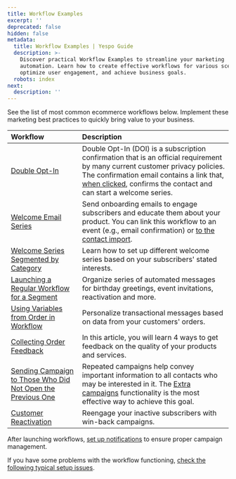 ```yaml
---
title: Workflow Examples
excerpt: ''
deprecated: false
hidden: false
metadata:
  title: Workflow Examples | Yespo Guide
  description: >-
    Discover practical Workflow Examples to streamline your marketing
    automation. Learn how to create effective workflows for various scenarios,
    optimize user engagement, and achieve business goals.
  robots: index
next:
  description: ''
---
```

See the list of most common ecommerce workflows below. Implement these marketing best practices to quickly bring value to your business.

| Workflow                                                                                                                                              | Description                                                                                                                                                                                                                                                                                         |
| :---------------------------------------------------------------------------------------------------------------------------------------------------- | :-------------------------------------------------------------------------------------------------------------------------------------------------------------------------------------------------------------------------------------------------------------------------------------------------- |
| [Double Opt-In](https://docs.yespo.io/docs/subscription-form-configuration)                                                                           | Double Opt-In (DOI) is a subscription confirmation that is an official requirement by many current customer privacy policies. The confirmation email contains a link that, [when clicked](https://docs.yespo.io/docs/how-add-scenario-button), confirms the contact and can start a welcome series. |
| [Welcome Email Series](https://docs.yespo.io/docs/how-create-welcome-email-series)                                                                    | Send onboarding emails to engage subscribers and educate them about your product. You can link this workflow to an event (e.g., email confirmation) or [to the contact import](https://docs.yespo.io/docs/how-to-launch-workflow-upon-import).                                                      |
| [Welcome Series Segmented by Category](https://docs.yespo.io/docs/welcome-series-segmented-by-category)                                               | Learn how to set up different welcome series based on your subscribers' stated interests.                                                                                                                                                                                                           |
| [Launching a Regular Workflow for a Segment](https://docs.yespo.io/docs/how-launch-regular-workflow-segment-support)                                  | Organize series of automated messages for birthday greetings, event invitations, reactivation and more.                                                                                                                                                                                             |
| [Using Variables from Order in Workflow](https://docs.yespo.io/docs/using-variables-order-workflow)                                                   | Personalize transactional messages based on data from your customers' orders.                                                                                                                                                                                                                       |
| [Collecting Order Feedback](https://docs.yespo.io/docs/collecting-order-feedback)                                                                     | In this article, you will learn 4 ways to get feedback on the quality of your products and services.                                                                                                                                                                                                |
| [Sending Campaign to Those Who Did Not Open the Previous One](https://docs.yespo.io/docs/sending-campaign-to-those-who-did-not-open-the-previous-one) | Repeated campaigns help convey important information to all contacts who may be interested in it. The [Extra campaigns](https://docs.yespo.io/docs/how-send-extra-campaign) functionality is the most effective way to achieve this goal.                                                           |
| [Customer Reactivation](https://docs.yespo.io/docs/how-automate-customer-reactivation)                                                                | Reengage your inactive subscribers with win-back campaigns.                                                                                                                                                                                                                                         |

After launching workflows, [set up notifications](https://docs.yespo.io/docs/how-set-notifications-trigger-control) to ensure proper campaign management.

If you have some problems with the workflow functioning, [check the following typical setup issues](https://docs.yespo.io/docs/if-scenario-does-not-work).
